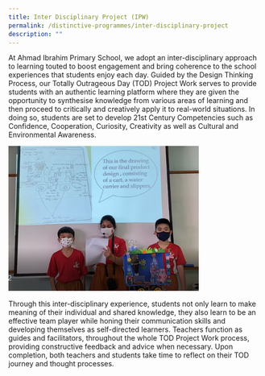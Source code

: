 ```yaml
---
title: Inter Disciplinary Project (IPW)
permalink: /distinctive-programmes/inter-disciplinary-project
description: ""
---
```

At Ahmad Ibrahim Primary School, we adopt an inter-disciplinary approach to learning touted to boost engagement and bring coherence to the school experiences that students enjoy each day. Guided by the Design Thinking Process, our Totally Outrageous Day (TOD) Project Work serves to provide students with an authentic learning platform where they are given the opportunity to synthesise knowledge from various areas of learning and then proceed to critically and creatively apply it to real-world situations. In doing so, students are set to develop 21st Century Competencies such as Confidence, Cooperation, Curiosity, Creativity as well as Cultural and Environmental Awareness.

<img src="/images/IPW.png"  
style="width:75%">

Through this inter-disciplinary experience, students not only learn to make meaning of their individual and shared knowledge, they also learn to be an effective team player while honing their communication skills and developing themselves as self-directed learners. Teachers function as guides and facilitators, throughout the whole TOD Project Work process, providing constructive feedback and advice when necessary. Upon completion, both teachers and students take time to reflect on their TOD journey and thought processes.